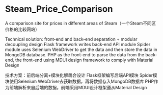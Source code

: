 # Steam_Price_Comparison
A comparison site for prices in different areas of Steam（一个Steam不同区价格的比较网站）

Technical solution: front-end and back-end separation + modular decoupling design
Flask framework writes back-end API module
Spider module uses Selenium WebDriver to get the data and then store the data in MongoDB database.
PHP as the front-end to parse the data from the back-end, the front-end using MDUI design framework to comply with Material Design

技术方案：前后端分离+模块化解耦合设计
Flask框架编写后端API模块
Spider模块使用Selenium WebDriver去获取数据，再将数据存入MongoDB数据库
PHP作为前端解析来自后端的数据，前端采用MDUI设计框架遵从Material Design

